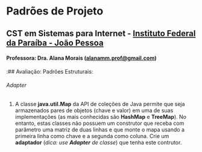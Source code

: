 # Padrões de Projeto

## CST em Sistemas para Internet - [Instituto Federal da Paraíba - João Pessoa](https://www.ifpb.edu.br/joaopessoa)

#### Professora: Dra. Alana Morais (alanamm.prof@gmail.com)

:## Avaliação: Padrões Estruturais:


###### Adapter
1. A classe **java.util.Map** da API de coleções de Java permite que seja armazenados pares de objetos (chave e valor) em uma de suas implementações (as mais conhecidas são **HashMap** e **TreeMap**). No entanto, estas classes não possuem um construtor que receba com parâmetro uma matriz de duas linhas e que monte o mapa usando a primeira linha como chave e a segunda como coluna. Crie um **adaptador** (_dica: use **Adapter** de classe_) que tenha este contrutor.

